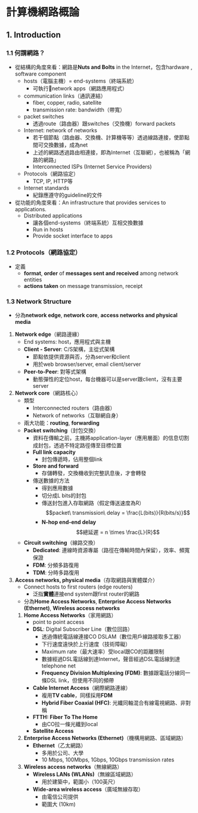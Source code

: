 # 計算機網路概論

## 1. Introduction

### 1.1 何謂網路？
- 從結構的角度來看：網路是**Nuts and Bolts** in the Internet，包含hardware , software component
  - hosts（電腦主機）= end-systems（終端系統）
    - 可執行network apps（網路應用程式）
  - communication links（通訊連結）
    - fiber, copper, radio, satellite
    - transmission rate: bandwidth（帶寬）
  - packet switches
    - 透過route（路由器）跟switches（交換機）forward packets
   - Internet: network of networks
     - 若干個節點（路由器、交換機、計算機等等）透過線路連接，使節點間可交換數據，成為net
     - 上述的網路透過路由相連接，即為Internet（互聯網），也被稱為「網路的網路」
     - Interconnected ISPs (Internet Service Providers)
   - Protocols（網路協定）
     - TCP, IP, HTTP等
   - Internet standards
     - 紀錄應遵守的guideline的文件
- 從功能的角度來看：An infrastructure that provides services to applications.
  - Distributed applications
    - 讓各個end-systems（終端系統）互相交換數據
    - Run in hosts
    - Provide socket interface to apps

### 1.2 Protocols（網路協定）
- 定義
  - **format**, **order** of **messages sent and received** among network entities
  - **actions taken** on message transmission, receipt

### 1.3 Network Structure
- 分為**network edge**, **network core**, **access networks and physical media**
1. **Network edge**（網路邊緣）
   - End systems: host，應用程式與主機
   - **Client - Server**: C/S架構，主從式架構
     - 節點依提供資源與否，分為server和client
     - 用於web browser/server, email client/server
    - **Peer-to-Peer**: 對等式架構
      - 動態彈性的定位host，每台機器可以是server跟client，沒有主要server
 2. **Network core**（網路核心）
    - 類型
      - Interconnected routers（路由器）
      - Network of networks（互聯網自身）
    - 兩大功能：**routing**, **forwarding**
    - **Packet switching**（封包交換）
      - 資料在傳輸之前，主機將application-layer（應用層面）的信息切割成封包，透過不特定路徑傳至目標位置
      - **Full link capacity**
        - 封包傳遞時，佔用整個link
      - **Store and forward**
        - 存儲轉發，交換機收到完整訊息後，才會轉發
      - 傳送數據的方法
        - 得到應用數據
        - 切分成L bits的封包
        - 傳送封包進入存取網路（假定傳送速度為R）
        $$packet\ transmission\ delay = \frac{L(bits)}{R(bits/s)}$$
        - **N-hop end-end delay**
        $$總延遲 = n \times \frac{L}{R}$$
    - **Circuit switching**（線路交換）
      - **Dedicated**: 連線時資源專屬（路徑在傳輸時間內保留），效率、頻寬保證
      - **FDM**: 分頻多路復用
      - **TDM**: 分時多路復用
 4. **Access networks, physical media**（存取網路與實體媒介）
    - Connect hosts to first routers (edge routers)
      - 泛指**實體**連接end system跟first router的網路
    - 分為**Home Access Networks**, **Enterprise Access Networks (Ethernet)**, **Wireless access networks**
    1. **Home Access Networks**（家用網路）
       - point to point access
       - **DSL**: Digital Subscriber Line（數位回路）
         - 透過傳統電話線連接CO DSLAM（數位用戶線路接取多工器）
         - 下行速度遠快於上行速度（技術障礙）
         - Maximum rate（最大速率）受local跟CO的距離限制
         - 數據經過DSL電話線到達Internet，聲音經過DSL電話線到達telephone net
         - **Frequency Division Multiplexing (FDM)**: 數據跟電話分線同一條DSL link，但使用不同的頻帶
       - **Cable Internet Access**（網際網路連線）
         - 複用**TV cable**，同樣採用**FDM**
         - **Hybrid Fiber Coaxial (HFC)**: 光纖同軸混合有線電視網路、非對稱
       - **FTTH: Fiber To The Home**
         - 由CO拉一條光纖到local
       - **Satellite Access**
    2. **Enterprise Access Networks (Ethernet)**（機構用網路、區域網路）
       - **Ethernet**（乙太網路）
         - 多用於公司、大學
         - 10 Mbps, 100Mbps, 1Gbps, 10Gbps transmission rates
    3. **Wireless access networks**（無線網路）
       - **Wireless LANs (WLANs)**（無線區域網路）
         - 用於建築中，範圍小（100英尺）
       - **Wide-area wireless access**（廣域無線存取）
         - 由電信公司提供
         - 範圍大 (10km)
